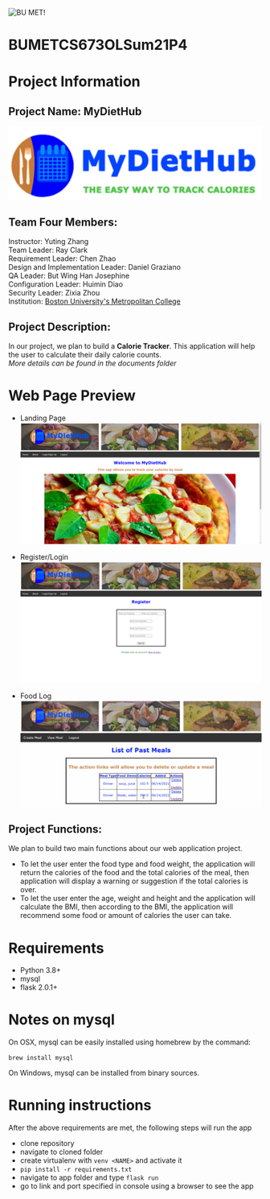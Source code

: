 ![BU MET!](https://scontent-hkt1-2.xx.fbcdn.net/v/t1.6435-9/70685441_2848187218541888_5583214686003789824_n.jpg?_nc_cat=108&ccb=1-3&_nc_sid=973b4a&_nc_ohc=BwDf3gHf8ukAX8qFZzF&_nc_oc=AQm021PAFiF9x3VmH1OPpS8Eid79jYIE7jtuRt4fLwljACl9Sc3m9hsKvK7jSRw_NJk&_nc_ht=scontent-hkt1-2.xx&oh=860551b869193d0d896ae464ee060cf5&oe=60DA9D26)
# BUMETCS673OLSum21P4

# Project Information
## Project Name: MyDietHub
![Logo!](images/logo.png)
## Team Four Members: 
Instructor: Yuting Zhang<br>
Team Leader: Ray Clark<br>
Requirement Leader: Chen Zhao<br>
Design and Implementation Leader: Daniel Graziano<br>
QA Leader: But Wing Han Josephine<br>
Configuration Leader: Huimin Diao<br>
Security Leader: Zixia Zhou<br>
Institution: [Boston University's Metropolitan College](https://www.bu.edu/met/)<br>

## Project Description:
In our project, we plan to build a  **Calorie Tracker**. This application will help the user to calculate their daily calorie counts.<br>
*More details can be found in the documents folder*

# Web Page Preview
- Landing Page
![Landing Page!](images/HomePage.png)

- Register/Login
![Registration!](images/Register.png)    
- Food Log
![Food Log!](images/ViewMeal.png)




## Project Functions:
We plan to build two main functions about our web application project.
- To let the user enter the food type and food weight, the application will return the calories of the food and the total calories of the meal, then application will display a warning or suggestion if the total calories is over.
- To let the user enter the age, weight and height and the application will calculate the BMI, then according to the BMI, the application will recommend some food or amount of calories the user can take.<br>



# Requirements
- Python 3.8+
- mysql
- flask 2.0.1+


# Notes on mysql
On OSX, mysql can be easily installed using homebrew by the command:
```angular2html
brew install mysql
```
On Windows, mysql can be installed from binary sources.

# Running instructions
After the above requirements are met, the following steps will run the app
- clone repository
- navigate to cloned folder
- create virtualenv with `venv <NAME>` and activate it
- `pip install -r requirements.txt`
- navigate to app folder and type `flask run`
- go to link and port specified in console using a browser to see the app




